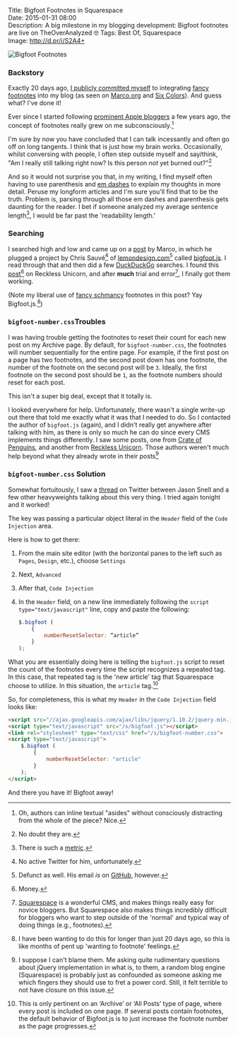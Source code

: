 Title: Bigfoot Footnotes in Squarespace  
Date: 2015-01-31 08:00  
Description: A big milestone in my blogging development: Bigfoot footnotes are live on TheOverAnalyzed 🤓
Tags: Best Of, Squarespace  
Image: http://d.pr/i/S2A4+  

![Bigfoot Footnotes][1]

### Backstory

Exactly 20 days ago, [I publicly committed myself][2] to integrating [fancy footnotes][3] into my blog (as seen on [Marco.org][4] and [Six Colors][5]). And guess what? I've done it!

Ever since I started following [prominent Apple bloggers][6] a few years ago, the concept of footnotes really grew on me subconsciously.[^1]

I'm sure by now you have concluded that I can talk incessantly and often go off on long tangents. I think that is just how my brain works. Occasionally, whilst conversing with people, I often step outside myself and say/think, "Am I really still talking right now? Is this person *not* yet burned out?"[^2]

And so it would not surprise you that, in my writing, I find myself often having to use parenthesis and [em dashes][7] to explain my thoughts in more detail. Peruse my longform articles and I'm sure you'll find that to be the truth. Problem is, parsing through all those em dashes and parenthesis gets daunting for the reader. I bet if someone analyzed my average sentence length[^3], I would be far past the 'readability length.'

### Searching

I searched high and low and came up on a [post][8] by Marco, in which he plugged a project by Chris Sauvé[^4] of [lemondesign.com][9][^5] called [bigfoot.js][10]. I read through that and then did a few [DuckDuckGo][11] searches. I found this [post][12][^6] on Reckless Unicorn, and after **much** trial and error[^7], I finally got them working. 

(Note my liberal use of [fancy schmancy][13] footnotes in this post? Yay Bigfoot.js.[^8])

### `bigfoot-number.css`Troubles

I was having trouble getting the footnotes to reset their count for each new post on my Archive page. By default, for `bigfoot-number.css`, the footnotes will number sequentially for the entire page. For example, if the first post on a page has two footnotes, and the second post down has one footnote, the number of the footnote on the second post will be `3`. Ideally, the first footnote on the second post should be `1`, as the footnote numbers should reset for each post.

This isn't a super big deal, except that it totally is.

I looked everywhere for help. Unfortunately, there wasn't a single write-up out there that told me exactly what it was that I needed to do. So I contacted the author of `bigfoot.js` (again), and I didn't really get anywhere after talking with him, as there is only so much he can do since every CMS implements things differently. I saw some posts, one from [Crate of Penguins][15], and another from [Reckless Unicorn][16]. Those authors weren't much help beyond what they already wrote in their posts[^9]

### `bigfoot-number.css` Solution

Somewhat fortuitously, I saw a [thread][17] on Twitter between Jason Snell and a few other heavyweights talking about this very thing. I tried again tonight and it worked!

The key was passing a particular object literal in the `Header` field of the `Code Injection` area.

Here is how to get there:

1. From the main site editor (with the horizontal panes to the left such as `Pages`, `Design`, etc.), choose `Settings`
2. Next, `Advanced`
3. After that, `Code Injection`
4. In the `Header` field, on a new line immediately following the `script type="text/javascript"` line, copy and paste the following:

	```js
	$.bigfoot (
		{
			numberResetSelector: “article”
		}
	);
    ```
    
What you are essentially doing here is telling the `bigfoot.js` script to reset the count of the footnotes every time the script recognizes a repeated tag. In this case, that repeated tag is the 'new article' tag that Squarespace choose to utilize. In this situation, the `article` tag.[^10]

So, for completeness, this is what my `Header` in the `Code Injection` field looks like:

```html
<script src="//ajax.googleapis.com/ajax/libs/jquery/1.10.2/jquery.min.js"></script>
<script type="text/javascript" src="/s/bigfoot.js"></script>
<link rel="stylesheet" type="text/css" href="/s/bigfoot-number.css">
<script type="text/javascript">
	$.bigfoot (
		{
			numberResetSelector: "article"
		}
	);
</script>
```

And there you have it! Bigfoot away!

[^1]: Oh, authors can inline textual "asides" without consciously distracting from the whole of the piece? Nice.
[^2]: No doubt they are. 
[^3]: There is such a [metric][a].
[^4]: No active Twitter for him, unfortunately.
[^5]: Defunct as well. His email *is* on [GitHub][b], however.
[^6]: Money.
[^7]: [Squarespace][c] is a wonderful CMS, and makes things really easy for novice bloggers. But Squarespace also makes things incredibly difficult for bloggers who want to step outside of the 'normal' and typical way of doing things (e.g., footnotes).
[^8]: I have been wanting to do this for longer than just 20 days ago, so this is like months of pent up 'wanting to footnote' feelings.
[^9]: I suppose I can't blame them. Me asking quite rudimentary questions about jQuery implementation in what is, to them, a random blog engine (Squarespace) is probably just as confounded as someone asking me which fingers they should use to fret a power cord. Still, it felt terrible to not have closure on this issue.
[^10]: This is only pertinent on an ‘Archive’ or ‘All Posts’ type of page, where every post is included on one page. If several posts contain footnotes, the default behavior of Bigfoot.js is to just increase the footnote number as the page progresses.

[a]: https://strainindex.wordpress.com/2008/07/28/the-average-sentence-length/ "'The average sentence length'"
[b]: https://github.com/lemonmade "GitHub page for creator of Bigfoot.js"
[c]: http://www.sqarespace.com "Squarespace"

[1]: http://d.pr/i/S2A4+ "Bigfoot Footnotes"
[2]: https://twitter.com/TheOverAnalyzed/status/553716002999898112 "Tweet announcing Bigfoot on TheOverAnalyzed"
[3]: http://www.bigfootjs.com "Bigfoot footnotes"
[4]: http://www.marco.org/ "Marco Arment's blog, Marco.org"
[5]: http://www.sixcolors.com "Jason Snell's blog, Six Colors"
[6]: http://www.daringfireball.net "John Gruber's blog, Daring Fireball"
[7]: http://www.thepunctuationguide.com/em-dash.html "Em dash"
[8]: http://www.marco.org/2013/12/15/bigfoot "Marco Arment's post on how he incorporated Bigfoot footnotes"
[9]: http://www.lemondesign.com "Creator of Bigfoot.js"
[10]: http://www.bigfootjs.com "Bigfoot footnotes"
[11]: https://duckduckgo.com/?q=bigfootjs&t=osx "DuckDuckGo search for Bigfoot footnotes"
[12]: http://recklessunicorn.net/blog/2014/2/11/how-to-use-bigfoot-on-squarespace "More help with Bigfoot footnotes"
[13]: http://www.urbandictionary.com/define.php?term=Fancy+Schmancy "Urban Dictionary: 'Fancy schmancy'"
[14]: /posts
[15]: http://crateofpenguins.com/blog/2013-12-add-bigfoot-to-squarespace-sites "This page helped me figure out Bigfoot footnotes"
[16]: http://recklessunicorn.net/blog/2014/2/11/how-to-use-bigfoot-on-squarespace "How-to: Use Bigfoot on Squarespace"
[17]: https://twitter.com/jsnell/status/560581646248722433 "Jason Snell responding to John Siracusa re: Bigfoot footnotes"